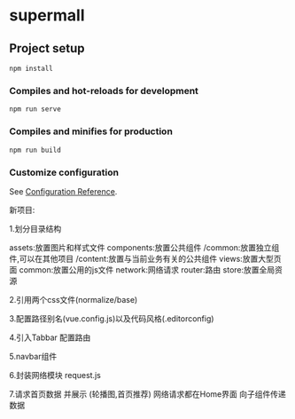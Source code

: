# supermall

## Project setup
```
npm install
```

### Compiles and hot-reloads for development
```
npm run serve
```

### Compiles and minifies for production
```
npm run build
```

### Customize configuration
See [Configuration Reference](https://cli.vuejs.org/config/).

新项目:

1.划分目录结构

assets:放置图片和样式文件
components:放置公共组件 /common:放置独立组件,可以在其他项目 /content:放置与当前业务有关的公共组件
views:放置大型页面
common:放置公用的js文件
network:网络请求
router:路由
store:放置全局资源

2.引用两个css文件(normalize/base)

3.配置路径别名(vue.config.js)以及代码风格(.editorconfig)

4.引入Tabbar 配置路由

5.navbar组件

6.封装网络模块 request.js

7.请求首页数据 并展示 (轮播图,首页推荐) 网络请求都在Home界面 向子组件传递数据